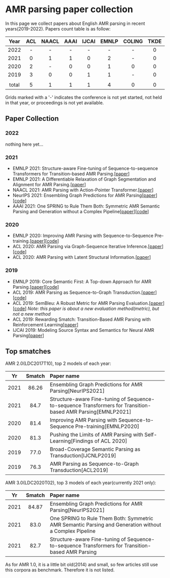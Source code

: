 # AMR parsing paper collection

In this page we collect papers about English AMR parsing in recent years(2019-2022). Papers count table is as follow:

| Year  |  ACL  | NAACL | AAAI  | IJCAI | EMNLP | COLING | TKDE  | NeurIPS | total |
| :---: | :---: | :---: | :---: | :---: | :---: | :----: | :---: | :-----: | :---: |
| 2022  |   -   |   -   |   -   |   -   |   -   |   -    |   0   |    -    |   0   |
| 2021  |   0   |   1   |   1   |   0   |   2   |   -    |   0   |    1    |   5   |
| 2020  |   2   |   -   |   0   |   0   |   1   |   0    |   0   |    0    |   3   |
| 2019  |   3   |   0   |   0   |   1   |   1   |   -    |   0   |    0    |   5   |
|       |
| total |   5   |   1   |   1   |   1   |   4   |   0    |   0   |    1    |  13   |

Grids marked with a '-' indicates the conference is not yet started, not held in that year, or proceedings is not yet available.

## Paper Collection

### 2022

nothing here yet...

### 2021

- EMNLP 2021: Structure-aware Fine-tuning of Sequence-to-sequence Transformers for Transition-based AMR Parsing.\[[paper](https://aclanthology.org/2021.emnlp-main.507.pdf)\]
- EMNLP 2021: A Differentiable Relaxation of Graph Segmentation and Alignment for AMR Parsing.\[[paper](https://aclanthology.org/2021.emnlp-main.714.pdf)\]
- NAACL 2021: AMR Parsing with Action-Pointer Transformer.[[paper](https://aclanthology.org/2021.naacl-main.443.pdf)]
- NeurIPS 2021: Ensembling Graph Predictions for AMR Parsing[[paper](https://proceedings.neurips.cc//paper/2021/file/479b4864e55e12e0fb411eadb115c095-Paper.pdf)][[code](https://github.com/ibm/graph_ensemble_learning)]
- AAAI 2021: One SPRING to Rule Them Both: Symmetric AMR Semantic Parsing and Generation without a Complex Pipeline[[paper](https://ojs.aaai.org/index.php/AAAI/article/view/17489/17296)][[code](https://github.com/SapienzaNLP/spring)]

### 2020

- EMNLP 2020: Improving AMR Parsing with Sequence-to-Sequence Pre-training.[[paper](https://aclanthology.org/2020.emnlp-main.196.pdf)][[code](https://github.com/xdqkid/S2S-AMR-Parser)]
- ACL 2020: AMR Parsing via Graph-Sequence Iterative Inference.[[paper](https://aclanthology.org/2020.acl-main.119.pdf)][[code](https://github.com/jcyk/AMR-gs)]
- ACL 2020: AMR Parsing with Latent Structural Information.[[paper](https://aclanthology.org/2020.acl-main.397.pdf)]

### 2019

- EMNLP 2019: Core Semantic First: A Top-down Approach for AMR Parsing.[[paper](https://aclanthology.org/D19-1393.pdf)][[code](https://github.com/jcyk/AMR-parser)]
- ACL 2019: AMR Parsing as Sequence-to-Graph Transduction.[[paper](https://aclanthology.org/P19-1009.pdf)][[code](https://github.com/sheng-z/stog)]
- ACL 2019: SemBleu: A Robust Metric for AMR Parsing Evaluation.[[paper](https://aclanthology.org/P19-1446.pdf)][[code](https://github.com/freesunshine0316/sembleu)] *Note: this paper is about a new evaluation method(metric), but not a new method*
- ACL 2019: Rewarding Smatch: Transition-Based AMR Parsing with Reinforcement Learning[[paper](https://aclanthology.org/P19-1451.pdf)]
- IJCAI 2019: Modeling Source Syntax and Semantics for Neural AMR Parsing[[paper](https://www.ijcai.org/proceedings/2019/0691.pdf)]

## Top smatches

AMR 2.0(LDC2017T10), top 2 models of each year:

|  Yr   | Smatch | Paper name                                                                                                     |
| :---: | :----: | :------------------------------------------------------------------------------------------------------------- |
| 2021  | 86.26  | Ensembling Graph Predictions for AMR Parsing\[NeurIPS2021\]                                                    |
| 2021  |  84.7  | Structure-aware Fine-tuning of Sequence-to-sequence Transformers for Transition-based AMR Parsing\[EMNLP2021\] |
| 2020  |  81.4  | Improving AMR Parsing with Sequence-to-Sequence Pre-training\[EMNLP2020\]                                      |
| 2020  |  81.3  | Pushing the Limits of AMR Parsing with Self-Learning\[Findings of ACL 2020\]                                   |
| 2019  |  77.0  | Broad-Coverage Semantic Parsing as Transduction[IJCNLP2019]                                                    |
| 2019  |  76.3  | AMR Parsing as Sequence-to-Graph Transduction[ACL2019]                                                         |

AMR 3.0(LDC2020T02), top 3 models of each year(currently 2021 only):

|  Yr   | Smatch | Paper name                                                                                             |
| :---: | :----: | :----------------------------------------------------------------------------------------------------- |
| 2021  | 84.87  | Ensembling Graph Predictions for AMR Parsing\[NeurIPS2021\]                                            |
| 2021  |  83.0  | One SPRING to Rule Them Both: Symmetric AMR Semantic Parsing and Generation without a Complex Pipeline |
| 2021  |  82.7  | Structure-aware Fine-tuning of Sequence-to-sequence Transformers for Transition-based AMR Parsing      |

As for AMR 1.0, it is a little bit old(2014) and small, so few articles still use this corpora as benchmark. Therefore it is not listed.
